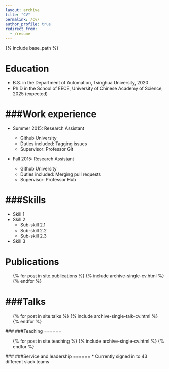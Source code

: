 ```yaml
---
layout: archive
title: "CV"
permalink: /cv/
author_profile: true
redirect_from:
  - /resume
---
```


{% include base_path %}

Education
======
* B.S. in the Department of Automation, Tsinghua University, 2020
* Ph.D in the School of EECE, University of Chinese Academy of Science, 2025 (expected)


###Work experience
======
* Summer 2015: Research Assistant
  * Github University
  * Duties included: Tagging issues
  * Supervisor: Professor Git

* Fall 2015: Research Assistant
  * Github University
  * Duties included: Merging pull requests
  * Supervisor: Professor Hub
###
###Skills
======
* Skill 1
* Skill 2
  * Sub-skill 2.1
  * Sub-skill 2.2
  * Sub-skill 2.3
* Skill 3
###
Publications
======
  <ul>{% for post in site.publications %}
    {% include archive-single-cv.html %}
  {% endfor %}</ul>
  
###Talks
======
  <ul>{% for post in site.talks %}
    {% include archive-single-talk-cv.html %}
  {% endfor %}</ul>
###
###Teaching
======
  <ul>{% for post in site.teaching %}
    {% include archive-single-cv.html %}
  {% endfor %}</ul>
###
###Service and leadership
======
* Currently signed in to 43 different slack teams

###
